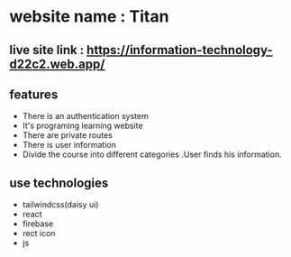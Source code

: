 # website name : Titan

## live site link : https://information-technology-d22c2.web.app/

## features 
- There is an authentication system
- It's programing learning website
- There are private routes 
- There is user information
- Divide the course into different categories .User finds his information.

## use technologies
- tailwindcss(daisy ui)
- react 
- firebase 
- rect icon 
- js
